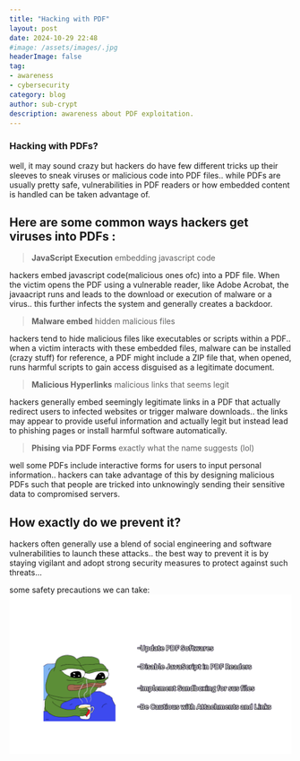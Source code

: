 ```yaml
---
title: "Hacking with PDF"
layout: post
date: 2024-10-29 22:48
#image: /assets/images/.jpg
headerImage: false
tag:
- awareness
- cybersecurity
category: blog
author: sub-crypt
description: awareness about PDF exploitation. 
---
```


<h3>Hacking with PDFs?</h3>  well, it may sound crazy but hackers do have few different tricks up their sleeves to sneak viruses or malicious code into PDF files.. while PDFs are usually pretty safe, vulnerabilities in PDF readers or how embedded content is handled can be taken advantage of.

<h2>Here are some common ways hackers get viruses into PDFs :</h2>

> **JavaScript Execution**
 embedding  javascript code

hackers embed javascript code(malicious ones ofc) into a PDF file. When the victim opens the PDF using a vulnerable reader, like Adobe Acrobat, the javaacript runs and leads to the download or execution of malware or a virus.. this further infects the system and generally creates a backdoor.

> **Malware embed**
 hidden malicious files


hackers tend to hide malicious files like executables or scripts within a PDF.. when a victim interacts with these embedded files, malware can be installed (crazy stuff) for reference, a PDF might include a ZIP file that, when opened, runs harmful scripts to gain access disguised as a legitimate document.

>**Malicious Hyperlinks**
 malicious links that seems legit 

hackers generally embed seemingly legitimate links in a PDF that actually redirect users to infected websites or trigger malware downloads.. the links may appear to provide useful information and actually legit but instead lead to phishing pages or install harmful software automatically.

>**Phising via PDF Forms**
 exactly what the name suggests (lol)


well some PDFs include interactive forms for users to input personal information.. hackers can take advantage of this by designing malicious PDFs such that people are tricked into unknowingly sending their sensitive data to compromised servers.

<h2>How exactly do we prevent it?</h2>

hackers often generally use a blend of social engineering and software vulnerabilities to launch these attacks.. the best way to prevent it is by staying vigilant and adopt strong security measures to protect against such threats...

some safety precautions we can take:
![alt text](../assets/images/img-x1.png)